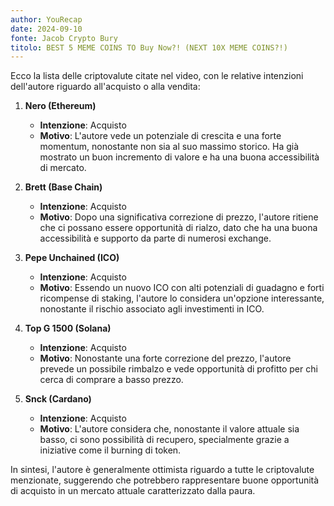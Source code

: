 ```yaml
---
author: YouRecap
date: 2024-09-10
fonte: Jacob Crypto Bury
titolo: BEST 5 MEME COINS TO Buy Now?! (NEXT 10X MEME COINS?!)
---
```


Ecco la lista delle criptovalute citate nel video, con le relative intenzioni dell'autore riguardo all'acquisto o alla vendita:

1. **Nero (Ethereum)**
   - **Intenzione**: Acquisto
   - **Motivo**: L'autore vede un potenziale di crescita e una forte momentum, nonostante non sia al suo massimo storico. Ha già mostrato un buon incremento di valore e ha una buona accessibilità di mercato.

2. **Brett (Base Chain)**
   - **Intenzione**: Acquisto
   - **Motivo**: Dopo una significativa correzione di prezzo, l'autore ritiene che ci possano essere opportunità di rialzo, dato che ha una buona accessibilità e supporto da parte di numerosi exchange.

3. **Pepe Unchained (ICO)**
   - **Intenzione**: Acquisto
   - **Motivo**: Essendo un nuovo ICO con alti potenziali di guadagno e forti ricompense di staking, l'autore lo considera un'opzione interessante, nonostante il rischio associato agli investimenti in ICO.

4. **Top G 1500 (Solana)**
   - **Intenzione**: Acquisto
   - **Motivo**: Nonostante una forte correzione del prezzo, l'autore prevede un possibile rimbalzo e vede opportunità di profitto per chi cerca di comprare a basso prezzo.

5. **Snck (Cardano)**
   - **Intenzione**: Acquisto
   - **Motivo**: L'autore considera che, nonostante il valore attuale sia basso, ci sono possibilità di recupero, specialmente grazie a iniziative come il burning di token.

In sintesi, l'autore è generalmente ottimista riguardo a tutte le criptovalute menzionate, suggerendo che potrebbero rappresentare buone opportunità di acquisto in un mercato attuale caratterizzato dalla paura.
